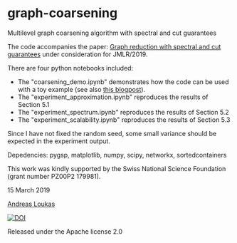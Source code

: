 # graph-coarsening
Multilevel graph coarsening algorithm with spectral and cut guarantees

The code accompanies the paper: [Graph reduction with spectral and cut guarantees](https://arxiv.org/abs/1808.10650) under consideration for JMLR/2019.

There are four python notebooks included: 

* The "coarsening_demo.ipynb" demonstrates how the code can be used with a toy example (see also [this blogpost](https://andreasloukas.blog/2018/11/05/multilevel-graph-coarsening-with-spectral-and-cut-guarantees/)).
* The "experiment_approximation.ipynb" reproduces the results of Section 5.1
* The "experiment_spectrum.ipynb" reproduces the results of Section 5.2
* The "experiment_scalability.ipynb" reproduces the results of Section 5.3

Since I have not fixed the random seed, some small variance should be expected in the experiment output. 
 

Depedencies: pygsp, matplotlib, numpy, scipy, networkx, sortedcontainers

This work was kindly supported by the Swiss National Science Foundation (grant number PZ00P2 179981).

15 March 2019

[Andreas Loukas](https://andreasloukas.wordpress.com)

[![DOI](https://zenodo.org/badge/175851068.svg)](https://zenodo.org/badge/latestdoi/175851068)

Released under the Apache license 2.0 


